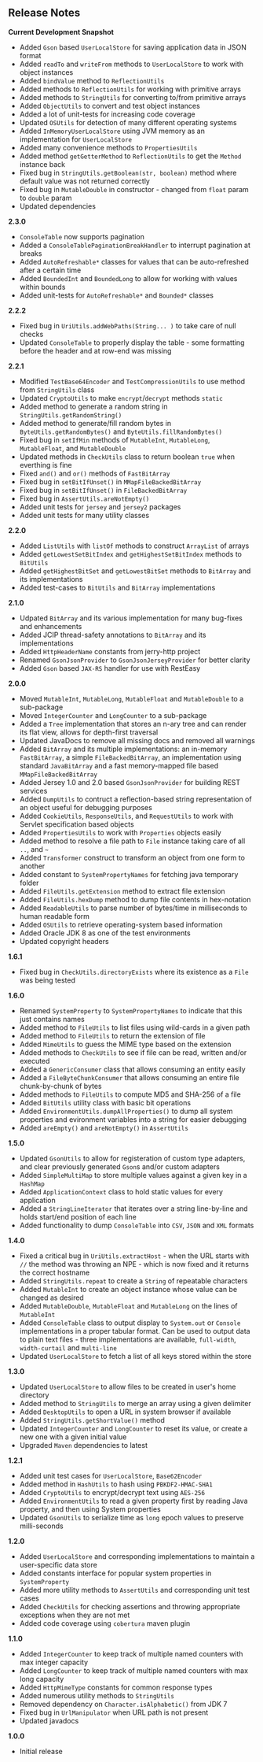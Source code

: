 ## Release Notes

**Current Development Snapshot**

* Added `Gson` based `UserLocalStore` for saving application data in JSON format
* Added `readTo` and `writeFrom` methods to `UserLocalStore` to work with object instances
* Added `bindValue` method to `ReflectionUtils`
* Added methods to `ReflectionUtils` for working with primitive arrays
* Added methods to `StringUtils` for converting to/from primitive arrays
* Added `ObjectUtils` to convert and test object instances
* Added a lot of unit-tests for increasing code coverage
* Updated `OSUtils` for detection of many different operating systems
* Added `InMemoryUserLocalStore` using JVM memory as an implementation for `UserLocalStore`
* Added many convenience methods to `PropertiesUtils`
* Added method `getGetterMethod` to `ReflectionUtils` to get the `Method` instance back
* Fixed bug in `StringUtils.getBoolean(str, boolean)` method where default value was not returned correctly
* Fixed bug in `MutableDouble` in constructor - changed from `float` param to `double` param
* Updated dependencies

**2.3.0**

* `ConsoleTable` now supports pagination
* Added a `ConsoleTablePaginationBreakHandler` to interrupt pagination at breaks
* Added `AutoRefreshable*` classes for values that can be auto-refreshed after a certain time
* Added `BoundedInt` and `BoundedLong` to allow for working with values within bounds
* Added unit-tests for `AutoRefreshable*` and `Bounded*` classes

**2.2.2**

* Fixed bug in `UriUtils.addWebPaths(String... )` to take care of null checks
* Updated `ConsoleTable` to properly display the table - some formatting before the header and at row-end was missing

**2.2.1**

* Modified `TestBase64Encoder` and `TestCompressionUtils` to use method from `StringUtils` class
* Updated `CryptoUtils` to make `encrypt`/`decrypt` methods `static`
* Added method to generate a random string in `StringUtils.getRandomString()`
* Added method to generate/fill random bytes in `ByteUtils.getRandomBytes()` and `ByteUtils.fillRandomBytes()`
* Fixed bug in `setIfMin` methods of `MutableInt`, `MutableLong`, `MutableFloat`, and `MutableDouble`
* Updated methods in `CheckUtils` class to return boolean `true` when everthing is fine
* Fixed `and()` and `or()` methods of `FastBitArray`
* Fixed bug in `setBitIfUnset()` in `MMapFileBackedBitArray`
* Fixed bug in `setBitIfUnset()` in `FileBackedBitArray`
* Fixed bug in `AssertUtils.areNotEmpty()`
* Added unit tests for `jersey` and `jersey2` packages
* Added unit tests for many utility classes

**2.2.0**

* Added `ListUtils` with `listOf` methods to construct `ArrayList` of arrays
* Added `getLowestSetBitIndex` and `getHighestSetBitIndex` methods to `BitUtils`
* Added `getHighestBitSet` and `getLowestBitSet` methods to `BitArray` and its implementations
* Added test-cases to `BitUtils` and `BitArray` implementations

**2.1.0**

* Udpated `BitArray` and its various implementation for many bug-fixes and enhancements
* Added JCIP thread-safety annotations to `BitArray` and its implementations
* Added `HttpHeaderName` constants from jerry-http project
* Renamed `GsonJsonProvider` to `GsonJsonJerseyProvider` for better clarity
* Added `Gson` based `JAX-RS` handler for use with RestEasy

**2.0.0**

* Moved `MutableInt`, `MutableLong`, `MutableFloat` and `MutableDouble` to a sub-package
* Moved `IntegerCounter` and `LongCounter` to a sub-package
* Added a `Tree` implementation that stores an n-ary tree and can render its flat view, allows for depth-first traversal
* Updated JavaDocs to remove all missing docs and removed all warnings
* Added `BitArray` and its multiple implementations: an in-memory `FastBitArray`, a simple `FileBackedBitArray`, an implementation using standard `JavaBitArray` and a fast memory-mapped file based `MMapFileBackedBitArray`
* Added Jersey 1.0 and 2.0 based `GsonJsonProvider` for building REST services
* Added `DumpUtils` to contruct a reflection-based string representation of an object useful for debugging purposes
* Added `CookieUtils`, `ResponseUtils`, and `RequestUtils` to work with Servlet specification based objects
* Added `PropertiesUtils` to work with `Properties` objects easily
* Added method to resolve a file path to `File` instance taking care of all `..`, and `~`
* Added `Transformer` construct to transform an object from one form to another
* Added constant to `SystemPropertyNames` for fetching java temporary folder
* Added `FileUtils.getExtension` method to extract file extension
* Added `FileUtils.hexDump` method to dump file contents in hex-notation
* Added `ReadableUtils` to parse number of bytes/time in milliseconds to human readable form
* Added `OSUtils` to retrieve operating-system based information
* Added Oracle JDK 8 as one of the test environments
* Updated copyright headers


**1.6.1**

* Fixed bug in `CheckUtils.directoryExists` where its existence as a `File` was being tested

**1.6.0**

* Renamed `SystemProperty` to `SystemPropertyNames` to indicate that this just contains names
* Added method to `FileUtils` to list files using wild-cards in a given path
* Added method to `FileUtils` to return the extension of file
* Added `MimeUtils` to guess the MIME type based on the extension
* Added methods to `CheckUtils` to see if file can be read, written and/or executed
* Added a `GenericConsumer` class that allows consuming an entity easily
* Added a `FileByteChunkConsumer` that allows consuming an entire file chunk-by-chunk of bytes
* Added methods to `FileUtils` to compute MD5 and SHA-256 of a file
* Added `BitUtils` utility class with basic bit operations 
* Added `EnvironmentUtils.dumpAllProperties()` to dump all system properties and evironment variables into a string for easier debugging
* Added `areEmpty()` and `areNotEmpty()` in `AssertUtils`

**1.5.0**

* Updated `GsonUtils` to allow for registeration of custom type adapters, and clear previously generated `Gson`s and/or custom adapters
* Added `SimpleMultiMap` to store multiple values against a given key in a `HashMap`
* Added `ApplicationContext` class to hold static values for every application
* Added a `StringLineIterator` that iterates over a string line-by-line and holds start/end position of each line
* Added functionality to dump `ConsoleTable` into `CSV`, `JSON` and `XML` formats


**1.4.0**

* Fixed a critical bug in `UriUtils.extractHost` - when the URL starts with `//` the method was throwing an NPE - which is now fixed and it returns the correct hostname
* Added `StringUtils.repeat` to create a `String` of repeatable characters
* Added `MutableInt` to create an object instance whose value can be changed as desired
* Added `MutableDouble`, `MutableFloat` and `MutableLong` on the lines of `MutableInt`
* Added `ConsoleTable` class to output display to `System.out` or `Console` implementations in a proper tabular format. Can be used to output data to plain text files - three implementations are available, `full-width`, `width-curtail` and `multi-line`
* Updated `UserLocalStore` to fetch a list of all keys stored within the store

**1.3.0**

* Updated `UserLocalStore` to allow files to be created in user's home directory
* Added method to `StringUtils` to merge an array using a given delimiter
* Added `DesktopUtils` to open a URL in system browser if available
* Added `StringUtils.getShortValue()` method
* Updated `IntegerCounter` and `LongCounter` to reset its value, or create a new one with a given initial value
* Upgraded `Maven` dependencies to latest

**1.2.1**

* Added unit test cases for `UserLocalStore`, `Base62Encoder`
* Added method in `HashUtils` to hash using `PBKDF2-HMAC-SHA1`
* Added `CryptoUtils` to encrypt/decrypt text using `AES-256`
* Added `EnvironmentUtils` to read a given property first by reading Java property, and then using System properties
* Updated `GsonUtils` to serialize time as `long` epoch values to preserve milli-seconds

**1.2.0**

* Added `UserLocalStore` and corresponding implementations to maintain a user-specific data store
* Added constants interface for popular system properties in `SystemProperty`
* Added more utility methods to `AssertUtils` and corresponding unit test cases
* Added `CheckUtils` for checking assertions and throwing appropriate exceptions when they are not met
* Added code coverage using `cobertura` maven plugin

**1.1.0**

* Added `IntegerCounter` to keep track of multiple named counters with max integer capacity
* Added `LongCounter` to keep track of multiple named counters with max long capacity
* Added `HttpMimeType` constants for common response types
* Added numerous utility methods to `StringUtils`
* Removed dependency on `Character.isAlphabetic()` from JDK 7
* Fixed bug in `UrlManipulator` when URL path is not present
* Updated javadocs

**1.0.0**

* Initial release
